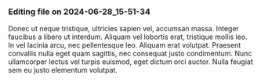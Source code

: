 

### Editing file on 2024-06-28_15-51-34

Donec ut neque tristique, ultricies sapien vel, accumsan massa. Integer faucibus a libero ut interdum. Aliquam vel lobortis erat, tristique mollis leo. In vel lacinia arcu, nec pellentesque leo. Aliquam erat volutpat. Praesent convallis nulla eget quam sagittis, nec consequat justo condimentum. Nunc ullamcorper lectus vel turpis euismod, eget dictum orci auctor. Nulla feugiat sem eu justo elementum volutpat.


